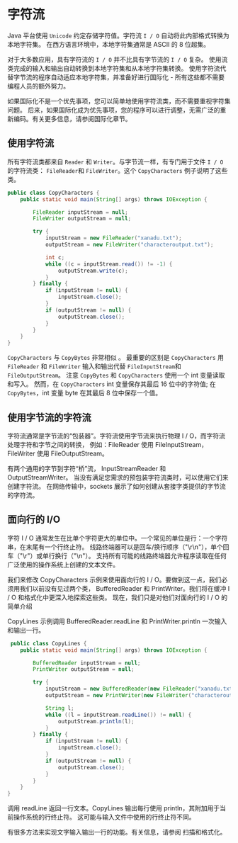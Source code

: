 # 字符流

Java 平台使用 `Unicode` 约定存储字符值。字符流 `I / O` 自动将此内部格式转换为本地字符集。
在西方语言环境中，本地字符集通常是 ASCII 的 8 位超集。

对于大多数应用，具有字符流的 `I / O` 并不比具有字节流的 `I / O` 复杂。
使用流类完成的输入和输出自动转换到本地字符集和从本地字符集转换。
使用字符流代替字节流的程序自动适应本地字符集，并准备好进行国际化 - 所有这些都不需要编程人员的额外努力。

如果国际化不是一个优先事项，您可以简单地使用字符流类，而不需要重视字符集问题。
后来，如果国际化成为优先事项，您的程序可以进行调整，无需广泛的重新编码。有关更多信息，请参阅国际化章节。

## 使用字符流

所有字符流类都来自 `Reader` 和 `Writer`。与字节流一样，有专门用于文件 `I / O` 的字符流类： `FileReader`和 `FileWriter`。这个 `CopyCharacters` 例子说明了这些类。

```java
public class CopyCharacters {
    public static void main(String[] args) throws IOException {

        FileReader inputStream = null;
        FileWriter outputStream = null;

        try {
            inputStream = new FileReader("xanadu.txt");
            outputStream = new FileWriter("characteroutput.txt");

            int c;
            while ((c = inputStream.read()) != -1) {
                outputStream.write(c);
            }
        } finally {
            if (inputStream != null) {
                inputStream.close();
            }
            if (outputStream != null) {
                outputStream.close();
            }
        }
    }
}
```

`CopyCharacters` 与 `CopyBytes` 非常相似 。
最重要的区别是 `CopyCharacters` 用 `FileReader` 和 `FileWriter` 输入和输出代替 `FileInputStream`和 `FileOutputStream`。
注意 `CopyBytes` 和 `CopyCharacters` 使用一个 int 变量读取和写入。
然而，在 `CopyCharacters` int 变量保存其最后 16 位中的字符值;
在 `CopyBytes`，int 变量 byte 在其最后 8 位中保存一个值。

## 使用字节流的字符流

字符流通常是字节流的“包装器”。字符流使用字节流来执行物理 I / O，而字符流处理字符和字节之间的转换，
例如：FileReader 使用 FileInputStream，FileWriter 使用 FileOutputStream。

有两个通用的字节到字符“桥”流， InputStreamReader 和 OutputStreamWriter。
当没有满足您需求的预包装字符流类时，可以使用它们来创建字符流。
在网络传输中，sockets 展示了如何创建从套接字类提供的字节流的字符流。

## 面向行的 I/O

字符 I / O 通常发生在比单个字符更大的单位中。一个常见的单位是行：一个字符串，在末尾有一个行终止符。
线路终端器可以是回车/换行顺序（"\r\n"），单个回车（"\r"）或单行换行（"\n"）。
支持所有可能的线路终端器允许程序读取在任何广泛使用的操作系统上创建的文本文件。

我们来修改 CopyCharacters 示例来使用面向行的 I / O。要做到这一点，我们必须用我们以前没有见过两个类， BufferedReader 和 PrintWriter。我们将在缓冲 I / O 和格式化中更深入地探索这些类。
现在，我们只是对他们对面向行的 I / O 的简单介绍

 CopyLines 示例调用 BufferedReader.readLine 和 PrintWriter.println 一次输入和输出一行。

```java
 public class CopyLines {
    public static void main(String[] args) throws IOException {

        BufferedReader inputStream = null;
        PrintWriter outputStream = null;

        try {
            inputStream = new BufferedReader(new FileReader("xanadu.txt"));
            outputStream = new PrintWriter(new FileWriter("characteroutput.txt"));

            String l;
            while ((l = inputStream.readLine()) != null) {
                outputStream.println(l);
            }
        } finally {
            if (inputStream != null) {
                inputStream.close();
            }
            if (outputStream != null) {
                outputStream.close();
            }
        }
    }
}
```

调用 readLine 返回一行文本。CopyLines 输出每行使用 println，其附加用于当前操作系统的行终止符。
这可能与输入文件中使用的行终止符不同。

有很多方法来实现文字输入输出一行的功能。有关信息，请参阅 扫描和格式化。
